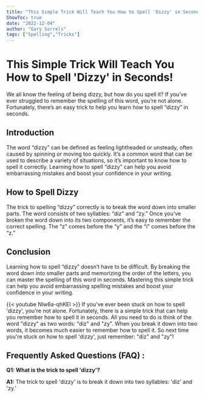 ```yaml
---
title: "This Simple Trick Will Teach You How to Spell 'Dizzy' in Seconds!"
ShowToc: true 
date: "2022-12-04"
author: "Gary Sorrels" 
tags: ["Spelling","Tricks"]
---
```

# This Simple Trick Will Teach You How to Spell 'Dizzy' in Seconds!

We all know the feeling of being dizzy, but how do you spell it? If you’ve ever struggled to remember the spelling of this word, you’re not alone. Fortunately, there’s an easy trick to help you learn how to spell “dizzy” in seconds. 

## Introduction 

The word “dizzy” can be defined as feeling lightheaded or unsteady, often caused by spinning or moving too quickly. It’s a common word that can be used to describe a variety of situations, so it’s important to know how to spell it correctly. Learning how to spell “dizzy” can help you avoid embarrassing mistakes and boost your confidence in your writing. 

## How to Spell Dizzy

The trick to spelling “dizzy” correctly is to break the word down into smaller parts. The word consists of two syllables: “diz” and “zy.” Once you’ve broken the word down into its two components, it’s easy to remember the correct spelling. The “z” comes before the “y” and the “i” comes before the “z.” 

## Conclusion

Learning how to spell “dizzy” doesn’t have to be difficult. By breaking the word down into smaller parts and memorizing the order of the letters, you can master the spelling of this word in seconds. Mastering this simple trick can help you avoid embarrassing spelling mistakes and boost your confidence in your writing.

{{< youtube Nlw6a-qhKEI >}} 
If you've ever been stuck on how to spell 'dizzy', you're not alone. Fortunately, there is a simple trick that can help you remember how to spell it in seconds. All you need to do is think of the word "dizzy" as two words: "diz" and "zy". When you break it down into two words, it becomes much easier to remember how to spell it. So next time you're stuck on how to spell 'dizzy', just remember: "diz" and "zy"!

## Frequently Asked Questions (FAQ) :
**Q1: What is the trick to spell 'dizzy'?**

**A1:** The trick to spell 'dizzy' is to break it down into two syllables: 'diz' and 'zy.'





